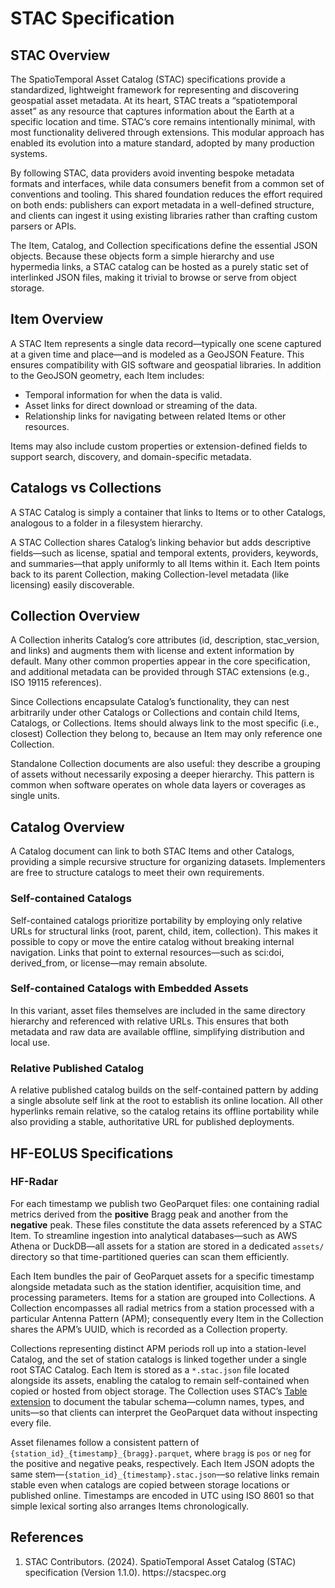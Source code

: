 # STAC Specification

## STAC Overview

The SpatioTemporal Asset Catalog (STAC) specifications provide a standardized, lightweight framework for representing and discovering geospatial asset metadata. At its heart, STAC treats a “spatiotemporal asset” as any resource that captures information about the Earth at a specific location and time. STAC’s core remains intentionally minimal, with most functionality delivered through extensions. This modular approach has enabled its evolution into a mature standard, adopted by many production systems.

By following STAC, data providers avoid inventing bespoke metadata formats and interfaces, while data consumers benefit from a common set of conventions and tooling. This shared foundation reduces the effort required on both ends: publishers can export metadata in a well-defined structure, and clients can ingest it using existing libraries rather than crafting custom parsers or APIs.

The Item, Catalog, and Collection specifications define the essential JSON objects. Because these objects form a simple hierarchy and use hypermedia links, a STAC catalog can be hosted as a purely static set of interlinked JSON files, making it trivial to browse or serve from object storage.

## Item Overview

A STAC Item represents a single data record—typically one scene captured at a given time and place—and is modeled as a GeoJSON Feature. This ensures compatibility with GIS software and geospatial libraries. In addition to the GeoJSON geometry, each Item includes:

- Temporal information for when the data is valid.
- Asset links for direct download or streaming of the data.
- Relationship links for navigating between related Items or other resources.

Items may also include custom properties or extension-defined fields to support search, discovery, and domain-specific metadata.

## Catalogs vs Collections

A STAC Catalog is simply a container that links to Items or to other Catalogs, analogous to a folder in a filesystem hierarchy.

A STAC Collection shares Catalog’s linking behavior but adds descriptive fields—such as license, spatial and temporal extents, providers, keywords, and summaries—that apply uniformly to all Items within it. Each Item points back to its parent Collection, making Collection-level metadata (like licensing) easily discoverable.

## Collection Overview

A Collection inherits Catalog’s core attributes (id, description, stac_version, and links) and augments them with license and extent information by default. Many other common properties appear in the core specification, and additional metadata can be provided through STAC extensions (e.g., ISO 19115 references).

Since Collections encapsulate Catalog’s functionality, they can nest arbitrarily under other Catalogs or Collections and contain child Items, Catalogs, or Collections. Items should always link to the most specific (i.e., closest) Collection they belong to, because an Item may only reference one Collection.

Standalone Collection documents are also useful: they describe a grouping of assets without necessarily exposing a deeper hierarchy. This pattern is common when software operates on whole data layers or coverages as single units.

## Catalog Overview

A Catalog document can link to both STAC Items and other Catalogs, providing a simple recursive structure for organizing datasets. Implementers are free to structure catalogs to meet their own requirements.

### Self-contained Catalogs

Self-contained catalogs prioritize portability by employing only relative URLs for structural links (root, parent, child, item, collection). This makes it possible to copy or move the entire catalog without breaking internal navigation. Links that point to external resources—such as sci:doi, derived_from, or license—may remain absolute.

### Self-contained Catalogs with Embedded Assets

In this variant, asset files themselves are included in the same directory hierarchy and referenced with relative URLs. This ensures that both metadata and raw data are available offline, simplifying distribution and local use.

### Relative Published Catalog

A relative published catalog builds on the self-contained pattern by adding a single absolute self link at the root to establish its online location. All other hyperlinks remain relative, so the catalog retains its offline portability while also providing a stable, authoritative URL for published deployments.

## HF-EOLUS Specifications

### HF-Radar

For each timestamp we publish two GeoParquet files: one containing radial metrics derived from the **positive** Bragg peak and another from the **negative** peak. These files constitute the data assets referenced by a STAC Item. To streamline ingestion into analytical databases—such as AWS Athena or DuckDB—all assets for a station are stored in a dedicated `assets/` directory so that time-partitioned queries can scan them efficiently.

Each Item bundles the pair of GeoParquet assets for a specific timestamp alongside metadata such as the station identifier, acquisition time, and processing parameters. Items for a station are grouped into Collections. A Collection encompasses all radial metrics from a station processed with a particular Antenna Pattern (APM); consequently every Item in the Collection shares the APM’s UUID, which is recorded as a Collection property.

Collections representing distinct APM periods roll up into a station-level Catalog, and the set of station catalogs is linked together under a single root STAC Catalog. Each Item is stored as a `*.stac.json` file located alongside its assets, enabling the catalog to remain self-contained when copied or hosted from object storage. The Collection uses STAC’s [Table extension](https://github.com/stac-extensions/table) to document the tabular schema—column names, types, and units—so that clients can interpret the GeoParquet data without inspecting every file.

Asset filenames follow a consistent pattern of `{station_id}_{timestamp}_{bragg}.parquet`, where `bragg` is `pos` or `neg` for the positive and negative peaks, respectively. Each Item JSON adopts the same stem—`{station_id}_{timestamp}.stac.json`—so relative links remain stable even when catalogs are copied between storage locations or published online.
Timestamps are encoded in UTC using ISO 8601 so that simple lexical sorting also arranges Items chronologically.


## References

<ol>
<li id="ref1">STAC Contributors. (2024). SpatioTemporal Asset Catalog (STAC) specification (Version 1.1.0). https://stacspec.org</li>
</ol>